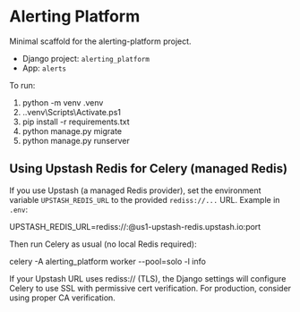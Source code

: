 # Alerting Platform

Minimal scaffold for the alerting-platform project.

- Django project: `alerting_platform`
- App: `alerts`

To run:

1. python -m venv .venv
2. .\.venv\Scripts\Activate.ps1
3. pip install -r requirements.txt
4. python manage.py migrate
5. python manage.py runserver

Using Upstash Redis for Celery (managed Redis)
---------------------------------------------
If you use Upstash (a managed Redis provider), set the environment variable `UPSTASH_REDIS_URL`
to the provided `rediss://...` URL. Example in `.env`:

UPSTASH_REDIS_URL=rediss://:<token>@us1-upstash-redis.upstash.io:port

Then run Celery as usual (no local Redis required):

celery -A alerting_platform worker --pool=solo -l info

If your Upstash URL uses rediss:// (TLS), the Django settings will configure Celery to use
SSL with permissive cert verification. For production, consider using proper CA verification.
